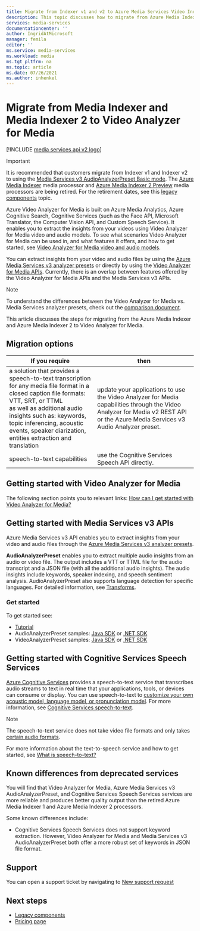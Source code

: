 ```yaml
---
title: Migrate from Indexer v1 and v2 to Azure Media Services Video Indexer | Microsoft Docs
description: This topic discusses how to migrate from Azure Media Indexer v1 and v2 to Azure Media Services Video Indexer.
services: media-services
documentationcenter: ''
author: IngridAtMicrosoft
manager: femila
editor: ''
ms.service: media-services
ms.workload: media
ms.tgt_pltfrm: na
ms.topic: article
ms.date: 07/26/2021
ms.author: inhenkel
---
```

# Migrate from Media Indexer and Media Indexer 2 to Video Analyzer for Media 

[!INCLUDE [media services api v2 logo](./includes/v2-hr.md)]

> [!IMPORTANT]
> It is recommended that customers migrate from Indexer v1 and Indexer v2 to using the [Media Services v3 AudioAnalyzerPreset Basic mode](../latest/analyze-video-audio-files-concept.md). The [Azure Media Indexer](media-services-index-content.md) media processor and [Azure Media Indexer 2 Preview](./legacy-components.md) media processors are being retired. For the retirement dates, see this [legacy components](legacy-components.md) topic.

Azure Video Analyzer for Media is built on Azure Media Analytics, Azure Cognitive Search, Cognitive Services (such as the Face API, Microsoft Translator, the Computer Vision API, and Custom Speech Service). It enables you to extract the insights from your videos using Video Analyzer for Media video and audio models. To see what scenarios Video Analyzer for Media can be used in, and what features it offers, and how to get started, see [Video Analyzer for Media video and audio models](https://docs.microsoft.com/azure/azure-video-analyzer/video-analyzer-for-media-docs/video-analyzer-for-media-docs/video-indexer-overview.md). 

You can extract insights from your video and audio files by using the [Azure Media Services v3 analyzer presets](../latest/analyze-video-audio-files-concept.md) or directly by using the [Video Analyzer for Media APIs](https://api-portal.videoindexer.ai/). Currently, there is an overlap between features offered by the Video Analyzer for Media APIs and the Media Services v3 APIs.

> [!NOTE]
> To understand the differences between the Video Analyzer for Media vs. Media Services analyzer presets, check out the [comparison document](https://docs.microsoft.com/azure/azure-video-analyzer/video-analyzer-for-media-docs/video-analyzer-for-media-docs/compare-video-indexer-with-media-services-presets.md).

This article discusses the steps for migrating from the Azure Media Indexer and Azure Media Indexer 2 to Video Analyzer for Media.  

## Migration options

|If you require  |then |
|---|---|
|a solution that provides a speech-to-text transcription for any media file format in a closed caption file formats: VTT, SRT, or TTML<br/>as well as additional audio insights such as: keywords, topic inferencing, acoustic events, speaker diarization, entities extraction and translation| update your applications to use the Video Analyzer for Media capabilities through the Video Analyzer for Media v2 REST API or the Azure Media Services v3 Audio Analyzer preset.|
|speech-to-text capabilities| use the Cognitive Services Speech API directly.|  

## Getting started with Video Analyzer for Media

The following section points you to relevant links: [How can I get started with Video Analyzer for Media?](https://docs.microsoft.com/azure/azure-video-analyzer/video-analyzer-for-media-docs/video-analyzer-for-media-docs/video-indexer-overview.md#how-can-i-get-started-with-video-analyzer-for-media) 

## Getting started with Media Services v3 APIs

Azure Media Services v3 API enables you to extract insights from your video and audio files through the [Azure Media Services v3 analyzer presets](../latest/analyze-video-audio-files-concept.md).

**AudioAnalyzerPreset** enables you to extract multiple audio insights from an audio or video file. The output includes a VTT or TTML file for the audio transcript and a JSON file (with all the additional audio insights). The audio insights include keywords, speaker indexing, and speech sentiment analysis. AudioAnalyzerPreset also supports language detection for specific languages. For detailed information, see [Transforms](/rest/api/media/transforms/createorupdate#audioanalyzerpreset).

### Get started

To get started see:

* [Tutorial](../latest/analyze-videos-tutorial.md)
* AudioAnalyzerPreset samples: [Java SDK](https://github.com/Azure-Samples/media-services-v3-java/tree/master/AudioAnalytics/AudioAnalyzer) or [.NET SDK](https://github.com/Azure-Samples/media-services-v3-dotnet/tree/master/AudioAnalytics/AudioAnalyzer)
* VideoAnalyzerPreset samples: [Java SDK](https://github.com/Azure-Samples/media-services-v3-java/tree/master/VideoAnalytics/VideoAnalyzer) or [.NET SDK](https://github.com/Azure-Samples/media-services-v3-dotnet/tree/master/VideoAnalytics/VideoAnalyzer)

## Getting started with Cognitive Services Speech Services

[Azure Cognitive Services](https://docs.microsoft.com/cognitive-services/index.yml) provides a speech-to-text service that transcribes audio streams to text in real time that your applications, tools, or devices can consume or display. You can  use speech-to-text to [customize your own acoustic model, language model, or pronunciation model](https://docs.microsoft.com/cognitive-services/speech-service/how-to-custom-speech-train-model.md). For more information, see [Cognitive Services speech-to-text](https://docs.microsoft.com/cognitive-services/speech-service/speech-to-text.md). 

> [!NOTE] 
> The speech-to-text service does not take video file formats and only takes [certain audio formats](https://docs.microsoft.com/cognitive-services/speech-service/rest-speech-to-text.md#audio-formats). 

For more information about the text-to-speech service and how to get started, see [What is speech-to-text?](https://docs.microsoft.com/cognitive-services/speech-service/speech-to-text.md)

## Known differences from deprecated services

You will find that Video Analyzer for Media, Azure Media Services v3 AudioAnalyzerPreset, and Cognitive Services Speech Services services are more reliable and produces better quality output than the retired Azure Media Indexer 1 and Azure Media Indexer 2 processors.  

Some known differences include:

* Cognitive Services Speech Services does not support keyword extraction. However, Video Analyzer for Media and Media Services v3 AudioAnalyzerPreset both offer a more robust set of keywords in JSON file format.

## Support

You can open a support ticket by navigating to [New support request](https://portal.azure.com/#blade/Microsoft_Azure_Support/HelpAndSupportBlade/newsupportrequest)

## Next steps

* [Legacy components](legacy-components.md)
* [Pricing page](https://azure.microsoft.com/pricing/details/media-services/#encoding)
